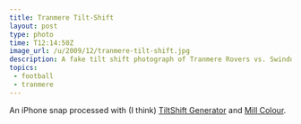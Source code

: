 ```yaml
---
title: Tranmere Tilt-Shift
layout: post
type: photo
time: T12:14:50Z
image_url: /u/2009/12/tranmere-tilt-shift.jpg
description: A fake tilt shift photograph of Tranmere Rovers vs. Swindon Town
topics:
 - football
 - tranmere
---
```

An iPhone snap processed with (I think) [TiltShift Generator](http://artandmobile.com/tiltshift/) and [Mill Colour](http://www.themill.com/colourapp/).